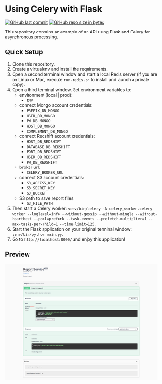 Using Celery with Flask
=======================

[![GitHub last commit](https://img.shields.io/github/last-commit/andrelbd1/poc_api_flask_celery.svg)](https://github.com/andrelbd1/poc_api_flask_celery) 
[![GitHub repo size in bytes](https://img.shields.io/github/repo-size/andrelbd1/poc_api_flask_celery.svg)](https://github.com/andrelbd1/poc_api_flask_celery) 


This repository contains an example of an API using Flask and Celery for asynchronous processing.

Quick Setup
-----------

1. Clone this repository.
2. Create a virtualenv and install the requirements.
3. Open a second terminal window and start a local Redis server (if you are on Linux or Mac, execute `run-redis.sh` to install and launch a private copy).
4. Open a third terminal window. Set environment variables to:
    - environment (local | prod):
        - `ENV`
    - connect Mongo account credentials:
        - `PREFIX_DB_MONGO`
        - `USER_DB_MONGO`
        - `PW_DB_MONGO`
        - `HOST_DB_MONGO`
        - `COMPLEMENT_DB_MONGO`
    - connect Redshift account credentials:
        - `HOST_DB_REDSHIFT`
        - `DATABASE_DB_REDSHIFT`
        - `PORT_DB_REDSHIFT`
        - `USER_DB_REDSHIFT`
        - `PW_DB_REDSHIFT`
    - broker url:
        - `CELERY_BROKER_URL`
    - connect S3 account credentials:
        - `S3_ACCESS_KEY`
        - `S3_SECRET_KEY`
        - `S3_BUCKET`
    - S3 path to save report files:
        - `S3_FILE_PATH`
5. Then start a Celery worker: `venv/bin/celery -A celery_worker.celery worker --loglevel=info --without-gossip --without-mingle --without-heartbeat --pool=prefork --task-events --prefetch-multiplier=1 --max-tasks-per-child=1 --time-limit=125`.
6. Start the Flask application on your original terminal window: `venv/bin/python main.py`.
7. Go to `http://localhost:8000/` and enjoy this application!

Preview
-----------
![API](frame.png)
